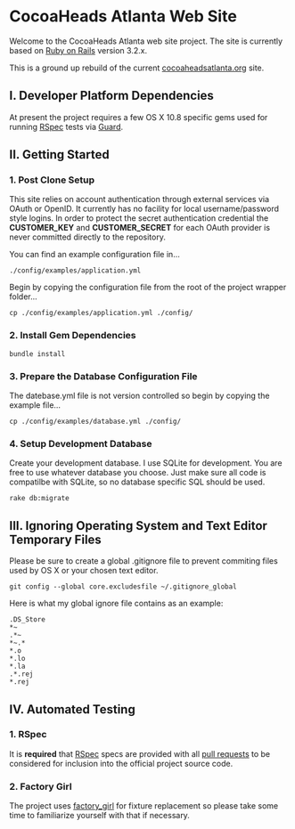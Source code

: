 CocoaHeads Atlanta Web Site
==========================

Welcome to the CocoaHeads Atlanta web site project. The site is currently based on [Ruby on Rails](http://rubyonrails.org) version 3.2.x.

This is a ground up rebuild of the current [cocoaheadsatlanta.org](http://cocoaheadsatlanta.org) site. 

I. Developer Platform Dependencies
-------------------------------

At present the project requires a few OS X 10.8 specific gems used for running [RSpec](https://github.com/rspec/rspec-rails) tests via [Guard](https://github.com/guard/guard-rspec).

II. Getting Started
-------------------

### 1. Post Clone Setup

This site relies on account authentication through external services via OAuth or OpenID. It currently has no facility for local username/password style logins. In order to protect the secret authentication credential the **CUSTOMER\_KEY** and **CUSTOMER\_SECRET** for each OAuth provider is never committed directly to the repository.

You can find an example configuration file in...

    ./config/examples/application.yml

Begin by copying the configuration file from the root of the project wrapper folder...

    cp ./config/examples/application.yml ./config/

### 2. Install Gem Dependencies

    bundle install

### 3. Prepare the Database Configuration File

The datebase.yml file is not version controlled so begin by copying the example file...

    cp ./config/examples/database.yml ./config/

### 4. Setup Development Database

Create your development database. I use SQLite for development. You are free to use whatever database you choose. Just make sure all code is compatilbe with SQLite, so no database specific SQL should be used.

    rake db:migrate

III. Ignoring Operating System and Text Editor Temporary Files
--------------------------------------------------------------

Please be sure to create a global .gitignore file to prevent commiting files used by OS X or your chosen text editor.

    git config --global core.excludesfile ~/.gitignore_global

Here is what my global ignore file contains as an example:

    .DS_Store
    *~
    .*~
    *~.*
    *.o
    *.lo
    *.la
    .*.rej
    *.rej

IV. Automated Testing
----------------------

### 1. RSpec

It is **required** that [RSpec](https://github.com/rspec/rspec-rails) specs are provided with all [pull requests](https://help.github.com/articles/using-pull-requests) to be considered for inclusion into the official project source code.

### 2. Factory Girl

The project uses [factory\_girl](https://github.com/thoughtbot/factory\_girl\_rails) for fixture replacement so please take some time to familiarize yourself with that if necessary.
